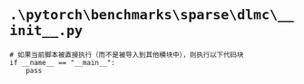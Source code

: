 # `.\pytorch\benchmarks\sparse\dlmc\__init__.py`

```
# 如果当前脚本被直接执行（而不是被导入到其他模块中），则执行以下代码块
if __name__ == "__main__":
    pass
```